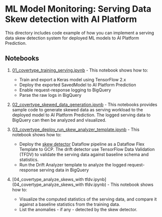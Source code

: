 # ML Model Monitoring: Serving Data Skew detection with AI Platform

This directory includes code example of how you can implement a serving data skew detection system for deployed ML
models to AI Platform Prediction.

## Notebooks

1. [01_covertype_training_serving.ipynb](01_covertype_training_serving.ipynb) - This notebook shows how to:
    * Train and export a Keras model using TensorFlow 2.x
    * Deploy the exported SavedModel to AI Platform Prediction
    * Enable request-response logging to BigQuery
    * Parse the raw logs in BigQuery
    
2. [02_covertype_skewed_data_generation.ipynb](02_covertype_skewed_data_generation.ipynb) - This notebooks 
provides sample code to generate skewed data as serving workload to the deployed model to AI Platform Prediction.
The logged serving data to BigQuery can then be analyzed and visualized.

3. [03_covertype_deploy_run_skew_analyzer_template.ipynb](03_covertype_deploy_run_drift_analyzer_template.ipynb]) -
This notebook shows how to:
    * Deploy the [skew detector](drift_analyzer) Dataflow pipeline as a Dataflow Flex Template to GCP.
     The drift detector use TensorFlow Data Validation (TFDV) to validate the serving data against 
     baseline schema and statistics.
    * Run the Drift Analyzer template to analyze the logged request-response serving data in BigQuery

4. [04_covertype_analyze_skews_with tfdv.ipynb](04_covertype_analyze_skews_with tfdv.ipynb) - This notebook
shows how to:
    * Visualize the computed statistics of the serving data, and compare it against a baseline statistics from 
    the training data.
    * List the anomalies - if any - detected by the skew detector.


